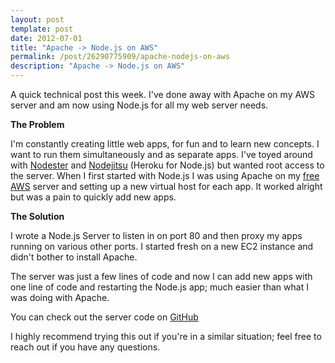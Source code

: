 ```yaml
---
layout: post
template: post
date: 2012-07-01
title: "Apache -> Node.js on AWS"
permalink: /post/26290775909/apache-nodejs-on-aws
description: "Apache -> Node.js on AWS"
---
```

<p>A quick technical post this week. I've done away with Apache on my AWS server and am now using Node.js for all my web server needs.</p>&#13;
<p><strong>The Problem</strong></p>&#13;
<p>I'm constantly creating little web apps, for fun and to learn new concepts. I want to run them simultaneously and as separate apps. I've toyed around with <a href="http://nodester.com/">Nodester</a> and <a href="https://nodejitsu.com/">Nodejitsu</a> (Heroku for Node.js) but wanted root access to the server. When I first started with Node.js I was using Apache on my <a href="https://aws.amazon.com/free/">free AWS</a> server and setting up a new virtual host for each app. It worked alright but was a pain to quickly add new apps.</p>&#13;
<p><strong>The Solution</strong></p>&#13;
<p>I wrote a Node.js Server to listen in on port 80 and then proxy my apps running on various other ports. I started fresh on a new EC2 instance and didn't bother to install Apache.</p>&#13;
<p>The server was just a few lines of code and now I can add new apps with one line of code and restarting the Node.js app; much easier than what I was doing with Apache.</p>&#13;
<p>You can check out the server code on <a href="https://gist.github.com/3029265">GitHub</a></p>&#13;
<p>I highly recommend trying this out if you're in a similar situation; feel free to reach out if you have any questions.</p> 